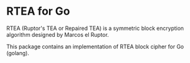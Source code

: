 # RTEA for Go

RTEA (Ruptor's TEA or Repaired TEA) is a symmetric block encryption
algorithm designed by Marcos el Ruptor.

This package contains an implementation of RTEA block cipher
for Go (golang).
